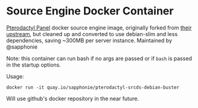 # Source Engine Docker Container
[Pterodactyl Panel](https://pterodactyl.io/) docker source engine image, originally forked from [their upstream](https://github.com/parkervcp/images/tree/ubuntu/source), but cleaned up and converted to use debian-slim and less dependencies, saving ~300MB per server instance. Maintained by @sapphonie

Note: this container can run bash if no args are passed or if `bash` is passed in the startup options.

Usage:

`docker run -it quay.io/sapphonie/pterodactyl-srcds-debian-buster`

Will use github's docker repository in the near future.
